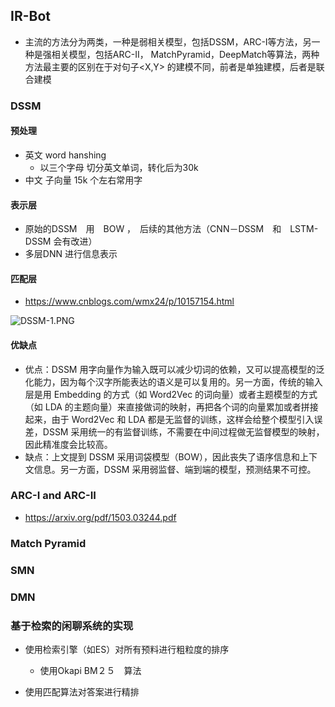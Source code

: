 ## IR-Bot
+ 主流的方法分为两类，一种是弱相关模型，包括DSSM，ARC-I等方法，另一种是强相关模型，包括ARC-II， MatchPyramid，DeepMatch等算法，两种方法最主要的区别在于对句子<X,Y> 的建模不同，前者是单独建模，后者是联合建模

### DSSM

#### 预处理
+ 英文 word hanshing
  + 以三个字母 切分英文单词，转化后为30k
+ 中文 子向量 15k 个左右常用字

#### 表示层
+ 原始的DSSM　用　BOW ，　后续的其他方法（CNN－DSSM　和　LSTM-DSSM 会有改进）
+ 多层DNN 进行信息表示

#### 匹配层

+ https://www.cnblogs.com/wmx24/p/10157154.html

![DSSM-1.PNG](https://blog-picture-bed.oss-cn-beijing.aliyuncs.com/blog/upload/DSSM-1.PNG)

#### 优缺点
+ 优点：DSSM 用字向量作为输入既可以减少切词的依赖，又可以提高模型的泛化能力，因为每个汉字所能表达的语义是可以复用的。另一方面，传统的输入层是用 Embedding 的方式（如 Word2Vec 的词向量）或者主题模型的方式（如 LDA 的主题向量）来直接做词的映射，再把各个词的向量累加或者拼接起来，由于 Word2Vec 和 LDA 都是无监督的训练，这样会给整个模型引入误差，DSSM 采用统一的有监督训练，不需要在中间过程做无监督模型的映射，因此精准度会比较高。
+ 缺点：上文提到 DSSM 采用词袋模型（BOW），因此丧失了语序信息和上下文信息。另一方面，DSSM 采用弱监督、端到端的模型，预测结果不可控。

### ARC-I and ARC-II
+ https://arxiv.org/pdf/1503.03244.pdf

### Match Pyramid

### SMN

### DMN

### 基于检索的闲聊系统的实现
+ 使用检索引擎（如ES）对所有预料进行粗粒度的排序
  + 使用Okapi BM２５　算法

+ 使用匹配算法对答案进行精排
